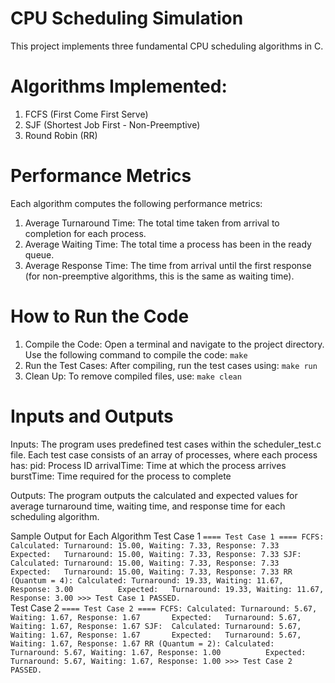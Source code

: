 # CPU Scheduling Simulation
This project implements three fundamental CPU scheduling algorithms in C.

# Algorithms Implemented:
1. FCFS (First Come First Serve)
2. SJF (Shortest Job First - Non-Preemptive)
3.  Round Robin (RR)
# Performance Metrics
Each algorithm computes the following performance metrics:
1. Average Turnaround Time: The total time taken from arrival to completion for each process.
2. Average Waiting Time: The total time a process has been in the ready queue.
3. Average Response Time: The time from arrival until the first response (for non-preemptive algorithms, this is the same as waiting time).
# How to Run the Code 
1. Compile the Code: Open a terminal and navigate to the project directory.
Use the following command to compile the code:
```make ```
2. Run the Test Cases: After compiling, run the test cases using:
```make run ```
3. Clean Up: To remove compiled files, use:
```make clean ```
# Inputs and Outputs 
Inputs: The program uses predefined test cases within the scheduler_test.c file. Each test case consists of an array of processes, where each process has:
pid: Process ID 
arrivalTime: Time at which the process arrives 
burstTime: Time required for the process to complete  

Outputs: The program outputs the calculated and expected values for average turnaround time, waiting time, and response time for each scheduling algorithm.

Sample Output for Each Algorithm 
Test Case 1 
``` ==== Test Case 1 ==== FCFS: Calculated: Turnaround: 15.00, Waiting: 7.33, Response: 7.33       Expected:   Turnaround: 15.00, Waiting: 7.33, Response: 7.33 SJF:  Calculated: Turnaround: 15.00, Waiting: 7.33, Response: 7.33       Expected:   Turnaround: 15.00, Waiting: 7.33, Response: 7.33 RR (Quantum = 4): Calculated: Turnaround: 19.33, Waiting: 11.67, Response: 3.00          Expected:   Turnaround: 19.33, Waiting: 11.67, Response: 3.00 >>> Test Case 1 PASSED. ```  
Test Case 2 
``` ==== Test Case 2 ==== FCFS: Calculated: Turnaround: 5.67, Waiting: 1.67, Response: 1.67       Expected:   Turnaround: 5.67, Waiting: 1.67, Response: 1.67 SJF:  Calculated: Turnaround: 5.67, Waiting: 1.67, Response: 1.67       Expected:   Turnaround: 5.67, Waiting: 1.67, Response: 1.67 RR (Quantum = 2): Calculated: Turnaround: 5.67, Waiting: 1.67, Response: 1.00          Expected:   Turnaround: 5.67, Waiting: 1.67, Response: 1.00 >>> Test Case 2 PASSED. ```
